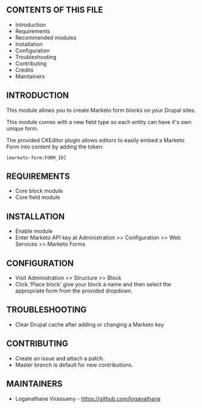 CONTENTS OF THIS FILE
---------------------
* Introduction
* Requirements
* Recommended modules
* Installation
* Configuration
* Troubleshooting
* Contributing
* Credits
* Maintainers


INTRODUCTION
------------

This module allows you to create Marketo form blocks on your Drupal sites.

This module comes with a new field type so each entity can have it's own unique form.

The provided CKEditor plugin allows editors to easily embed a Marketo Form into content by adding the token:
```
[marketo-form:FORM_ID]
```


REQUIREMENTS
------------
* Core block module
* Core field module


INSTALLATION
------------
* Enable module
* Enter Marketo API key at Administration >> Configuration >> Web Services >> Marketo Forms


CONFIGURATION
-------------
* Visit Administration >> Structure >> Block
* Click 'Place block' give your block a name and then select the appropriate form from the provided dropdown.


TROUBLESHOOTING
---------------
* Clear Drupal cache after adding or changing a Marketo key


CONTRIBUTING
------------
* Create an issue and attach a patch.
* Master branch is default for new contributions.

MAINTAINERS
-----------
* Loganathane Virassamy - https://github.com/loganathane
